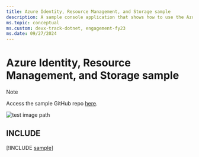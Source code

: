 ```yaml
---
title: Azure Identity, Resource Management, and Storage sample
description: A sample console application that shows how to use the Azure SDK for .NET to authenticate an app using a service principal, create a resource group, create a storage account, and upload a blob.
ms.topic: conceptual
ms.custom: devx-track-dotnet, engagement-fy23
ms.date: 09/27/2024
---
```


# Azure Identity, Resource Management, and Storage sample
> [!NOTE]
> Access the sample GitHub repo [here](https://github.com/dotnet/samples/tree/main/azure/sdk-identity-resources-storage).

![test image path](https://github.com/dotnet/aspnetcore/blob/main/docs/vs-iis-express-aspnet-core-mvc-sandbox.jpg)

## INCLUDE

[!INCLUDE [sample](https://github.com/dotnet/samples/blob/main/azure/sdk-identity-resources-storage/README.md)]

